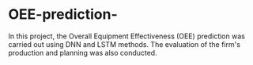 # OEE-prediction-
In this project, the Overall Equipment Effectiveness (OEE) prediction was carried out using DNN and LSTM methods.
The evaluation of the firm's production and planning was also conducted.
